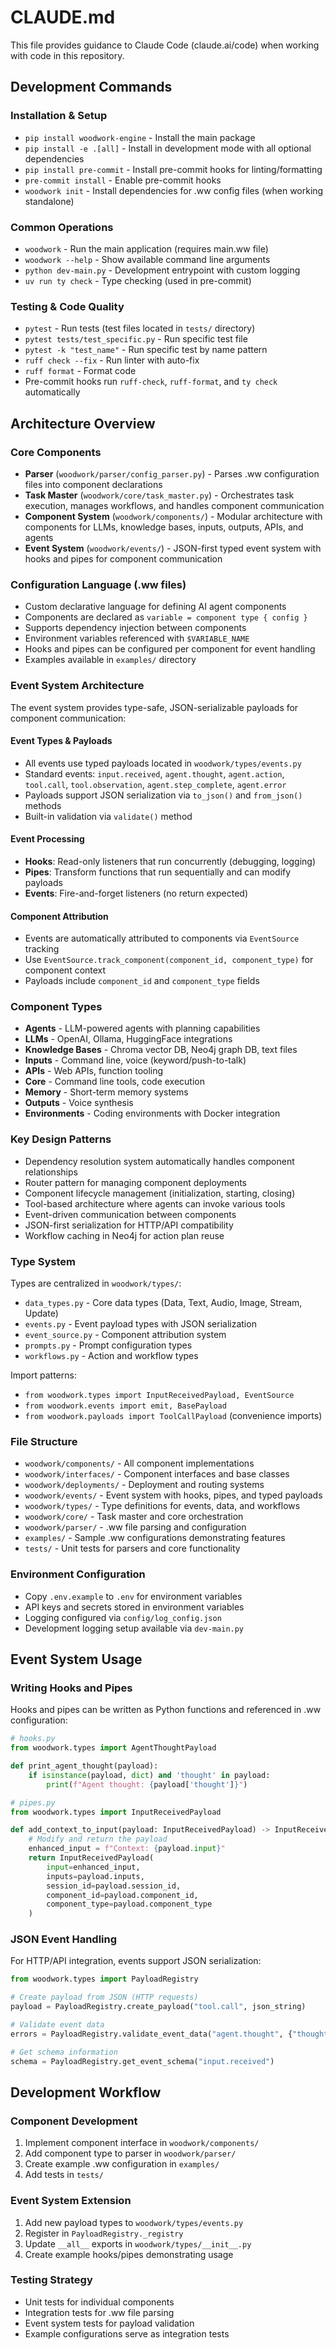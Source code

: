 # CLAUDE.md

This file provides guidance to Claude Code (claude.ai/code) when working with code in this repository.

## Development Commands

### Installation & Setup
- `pip install woodwork-engine` - Install the main package
- `pip install -e .[all]` - Install in development mode with all optional dependencies
- `pip install pre-commit` - Install pre-commit hooks for linting/formatting
- `pre-commit install` - Enable pre-commit hooks
- `woodwork init` - Install dependencies for .ww config files (when working standalone)

### Common Operations
- `woodwork` - Run the main application (requires main.ww file)
- `woodwork --help` - Show available command line arguments
- `python dev-main.py` - Development entrypoint with custom logging
- `uv run ty check` - Type checking (used in pre-commit)

### Testing & Code Quality
- `pytest` - Run tests (test files located in `tests/` directory)
- `pytest tests/test_specific.py` - Run specific test file
- `pytest -k "test_name"` - Run specific test by name pattern
- `ruff check --fix` - Run linter with auto-fix
- `ruff format` - Format code
- Pre-commit hooks run `ruff-check`, `ruff-format`, and `ty check` automatically

## Architecture Overview

### Core Components
- **Parser** (`woodwork/parser/config_parser.py`) - Parses .ww configuration files into component declarations
- **Task Master** (`woodwork/core/task_master.py`) - Orchestrates task execution, manages workflows, and handles component communication
- **Component System** (`woodwork/components/`) - Modular architecture with components for LLMs, knowledge bases, inputs, outputs, APIs, and agents
- **Event System** (`woodwork/events/`) - JSON-first typed event system with hooks and pipes for component communication

### Configuration Language (.ww files)
- Custom declarative language for defining AI agent components
- Components are declared as `variable = component type { config }` 
- Supports dependency injection between components
- Environment variables referenced with `$VARIABLE_NAME`
- Hooks and pipes can be configured per component for event handling
- Examples available in `examples/` directory

### Event System Architecture
The event system provides type-safe, JSON-serializable payloads for component communication:

#### Event Types & Payloads
- All events use typed payloads located in `woodwork/types/events.py`
- Standard events: `input.received`, `agent.thought`, `agent.action`, `tool.call`, `tool.observation`, `agent.step_complete`, `agent.error`
- Payloads support JSON serialization via `to_json()` and `from_json()` methods
- Built-in validation via `validate()` method

#### Event Processing
- **Hooks**: Read-only listeners that run concurrently (debugging, logging)
- **Pipes**: Transform functions that run sequentially and can modify payloads
- **Events**: Fire-and-forget listeners (no return expected)

#### Component Attribution
- Events are automatically attributed to components via `EventSource` tracking
- Use `EventSource.track_component(component_id, component_type)` for component context
- Payloads include `component_id` and `component_type` fields

### Component Types
- **Agents** - LLM-powered agents with planning capabilities
- **LLMs** - OpenAI, Ollama, HuggingFace integrations
- **Knowledge Bases** - Chroma vector DB, Neo4j graph DB, text files
- **Inputs** - Command line, voice (keyword/push-to-talk)
- **APIs** - Web APIs, function tooling
- **Core** - Command line tools, code execution
- **Memory** - Short-term memory systems
- **Outputs** - Voice synthesis
- **Environments** - Coding environments with Docker integration

### Key Design Patterns
- Dependency resolution system automatically handles component relationships
- Router pattern for managing component deployments
- Component lifecycle management (initialization, starting, closing)
- Tool-based architecture where agents can invoke various tools
- Event-driven communication between components
- JSON-first serialization for HTTP/API compatibility
- Workflow caching in Neo4j for action plan reuse

### Type System
Types are centralized in `woodwork/types/`:
- `data_types.py` - Core data types (Data, Text, Audio, Image, Stream, Update)
- `events.py` - Event payload types with JSON serialization
- `event_source.py` - Component attribution system
- `prompts.py` - Prompt configuration types
- `workflows.py` - Action and workflow types

Import patterns:
- `from woodwork.types import InputReceivedPayload, EventSource`
- `from woodwork.events import emit, BasePayload`
- `from woodwork.payloads import ToolCallPayload` (convenience imports)

### File Structure
- `woodwork/components/` - All component implementations
- `woodwork/interfaces/` - Component interfaces and base classes
- `woodwork/deployments/` - Deployment and routing systems
- `woodwork/events/` - Event system with hooks, pipes, and typed payloads
- `woodwork/types/` - Type definitions for events, data, and workflows
- `woodwork/core/` - Task master and core orchestration
- `woodwork/parser/` - .ww file parsing and configuration
- `examples/` - Sample .ww configurations demonstrating features
- `tests/` - Unit tests for parsers and core functionality

### Environment Configuration
- Copy `.env.example` to `.env` for environment variables
- API keys and secrets stored in environment variables
- Logging configured via `config/log_config.json`
- Development logging setup available via `dev-main.py`

## Event System Usage

### Writing Hooks and Pipes
Hooks and pipes can be written as Python functions and referenced in .ww configuration:

```python
# hooks.py
from woodwork.types import AgentThoughtPayload

def print_agent_thought(payload):
    if isinstance(payload, dict) and 'thought' in payload:
        print(f"Agent thought: {payload['thought']}")

# pipes.py  
from woodwork.types import InputReceivedPayload

def add_context_to_input(payload: InputReceivedPayload) -> InputReceivedPayload:
    # Modify and return the payload
    enhanced_input = f"Context: {payload.input}"
    return InputReceivedPayload(
        input=enhanced_input,
        inputs=payload.inputs,
        session_id=payload.session_id,
        component_id=payload.component_id,
        component_type=payload.component_type
    )
```

### JSON Event Handling
For HTTP/API integration, events support JSON serialization:

```python
from woodwork.types import PayloadRegistry

# Create payload from JSON (HTTP requests)
payload = PayloadRegistry.create_payload("tool.call", json_string)

# Validate event data
errors = PayloadRegistry.validate_event_data("agent.thought", {"thought": ""})

# Get schema information
schema = PayloadRegistry.get_event_schema("input.received")
```

## Development Workflow

### Component Development
1. Implement component interface in `woodwork/components/`
2. Add component type to parser in `woodwork/parser/`
3. Create example .ww configuration in `examples/`
4. Add tests in `tests/`

### Event System Extension
1. Add new payload types to `woodwork/types/events.py`
2. Register in `PayloadRegistry._registry`
3. Update `__all__` exports in `woodwork/types/__init__.py`
4. Create example hooks/pipes demonstrating usage

### Testing Strategy
- Unit tests for individual components
- Integration tests for .ww file parsing
- Event system tests for payload validation
- Example configurations serve as integration tests